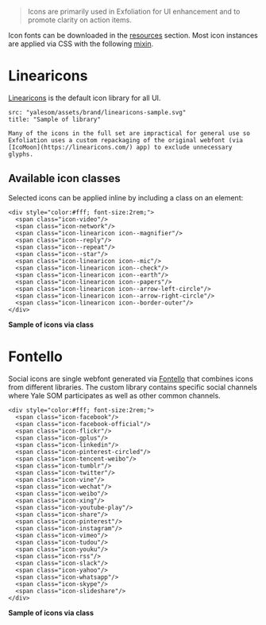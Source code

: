 > Icons are primarily used in Exfoliation for UI enhancement and to promote clarity on action items.  

Icon fonts can be downloaded in the [resources] section. Most icon instances are applied via CSS with the following [mixin].

# Linearicons

[Linearicons] is the default icon library for all UI. 

```image|plain,dark
src: "yalesom/assets/brand/linearicons-sample.svg"
title: "Sample of library"
```

```hint
Many of the icons in the full set are impractical for general use so Exfoliation uses a custom repackaging of the original webfont (via [IcoMoon](https://linearicons.com/) app) to exclude unnecessary glyphs.
```

## Available icon classes
Selected icons can be applied inline by including a class on an element:
```html|plain,dark
<div style="color:#fff; font-size:2rem;">
  <span class="icon-video"/>  
  <span class="icon-network"/>  
  <span class="icon-linearicon icon--magnifier"/>  
  <span class="icon--reply"/>  
  <span class="icon--repeat"/>  
  <span class="icon--star"/>  
  <span class="icon-linearicon icon--mic"/>  
  <span class="icon-linearicon icon--check"/>  
  <span class="icon-linearicon icon--earth"/>  
  <span class="icon-linearicon icon--papers"/>  
  <span class="icon-linearicon icon--arrow-left-circle"/>  
  <span class="icon-linearicon icon--arrow-right-circle"/>  
  <span class="icon-linearicon icon--border-outer"/>  
</div>
```
**Sample of icons via class**

# Fontello
Social icons are single webfont generated via [Fontello] that combines icons from different libraries. The custom library contains specific social channels where Yale SOM participates as well as other common channels.
```html|dark,plain
<div style="color:#fff; font-size:2rem;">
  <span class="icon-facebook"/>  
  <span class="icon-facebook-official"/>  
  <span class="icon-flickr"/>  
  <span class="icon-gplus"/>  
  <span class="icon-linkedin"/>  
  <span class="icon-pinterest-circled"/>  
  <span class="icon-tencent-weibo"/>  
  <span class="icon-tumblr"/>  
  <span class="icon-twitter"/>  
  <span class="icon-vine"/>  
  <span class="icon-wechat"/>  
  <span class="icon-weibo"/>  
  <span class="icon-xing"/>  
  <span class="icon-youtube-play"/>  
  <span class="icon-share"/>  
  <span class="icon-pinterest"/>  
  <span class="icon-instagram"/>  
  <span class="icon-vimeo"/>  
  <span class="icon-tudou"/>  
  <span class="icon-youku"/>  
  <span class="icon-rss"/>  
  <span class="icon-slack"/>  
  <span class="icon-yahoo"/>  
  <span class="icon-whatsapp"/>  
  <span class="icon-skype"/>  
  <span class="icon-slideshare"/>
</div>
```
**Sample of icons via class**


[linearicons]: https://linearicons.com/
[icomoon]: https://icomoon.io/app/#/select
[fontello]: http://fontello.com/
[mixin]:https://bitbucket.org/sq360_sysadmin/yale-som-theme/src/master/scss/core/mixins/_icon.scss
[resources]: /resources
